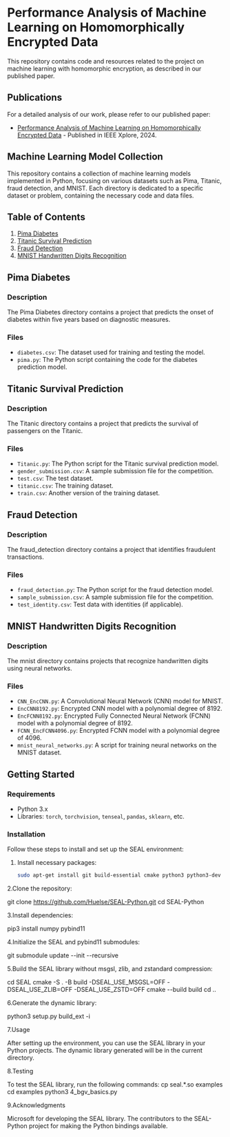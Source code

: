 # Performance Analysis of Machine Learning on Homomorphically Encrypted Data

This repository contains code and resources related to the project on machine learning with homomorphic encryption, as described in our published paper.

## Publications

For a detailed analysis of our work, please refer to our published paper:
- [Performance Analysis of Machine Learning on Homomorphically Encrypted Data](https://ieeexplore.ieee.org/abstract/document/10826872/) - Published in IEEE Xplore, 2024.

## Machine Learning Model Collection

This repository contains a collection of machine learning models implemented in Python, focusing on various datasets such as Pima, Titanic, fraud detection, and MNIST. Each directory is dedicated to a specific dataset or problem, containing the necessary code and data files.

## Table of Contents

1. [Pima Diabetes](#pima-diabetes)
2. [Titanic Survival Prediction](#titanic-survival-prediction)
3. [Fraud Detection](#fraud-detection)
4. [MNIST Handwritten Digits Recognition](#mnist-handwritten-digits-recognition)

## Pima Diabetes

### Description
The Pima Diabetes directory contains a project that predicts the onset of diabetes within five years based on diagnostic measures.

### Files
- `diabetes.csv`: The dataset used for training and testing the model.
- `pima.py`: The Python script containing the code for the diabetes prediction model.

## Titanic Survival Prediction

### Description
The Titanic directory contains a project that predicts the survival of passengers on the Titanic.

### Files
- `Titanic.py`: The Python script for the Titanic survival prediction model.
- `gender_submission.csv`: A sample submission file for the competition.
- `test.csv`: The test dataset.
- `titanic.csv`: The training dataset.
- `train.csv`: Another version of the training dataset.

## Fraud Detection

### Description
The fraud_detection directory contains a project that identifies fraudulent transactions.

### Files
- `fraud_detection.py`: The Python script for the fraud detection model.
- `sample_submission.csv`: A sample submission file for the competition.
- `test_identity.csv`: Test data with identities (if applicable).

## MNIST Handwritten Digits Recognition

### Description
The mnist directory contains projects that recognize handwritten digits using neural networks.

### Files
- `CNN_EncCNN.py`: A Convolutional Neural Network (CNN) model for MNIST.
- `EncCNN8192.py`: Encrypted CNN model with a polynomial degree of 8192.
- `EncFCNN8192.py`: Encrypted Fully Connected Neural Network (FCNN) model with a polynomial degree of 8192.
- `FCNN_EncFCNN4096.py`: Encrypted FCNN model with a polynomial degree of 4096.
- `mnist_neural_networks.py`: A script for training neural networks on the MNIST dataset.

## Getting Started

### Requirements
- Python 3.x
- Libraries: `torch`, `torchvision`, `tenseal`, `pandas`, `sklearn`, etc.

### Installation
Follow these steps to install and set up the SEAL environment:

1. Install necessary packages:
   ```bash
   sudo apt-get install git build-essential cmake python3 python3-dev python3-pip
   
2.Clone the repository:

git clone https://github.com/Huelse/SEAL-Python.git
cd SEAL-Python

3.Install dependencies:

pip3 install numpy pybind11

4.Initialize the SEAL and pybind11 submodules:

git submodule update --init --recursive

5.Build the SEAL library without msgsl, zlib, and zstandard compression:

cd SEAL
cmake -S . -B build -DSEAL_USE_MSGSL=OFF -DSEAL_USE_ZLIB=OFF -DSEAL_USE_ZSTD=OFF
cmake --build build
cd ..

6.Generate the dynamic library:

python3 setup.py build_ext -i

7.Usage

After setting up the environment, you can use the SEAL library in your Python projects. The dynamic library generated will be in the current directory.

8.Testing

To test the SEAL library, run the following commands:
cp seal.*.so examples
cd examples
python3 4_bgv_basics.py

9.Acknowledgments

Microsoft for developing the SEAL library.
The contributors to the SEAL-Python project for making the Python bindings available.
